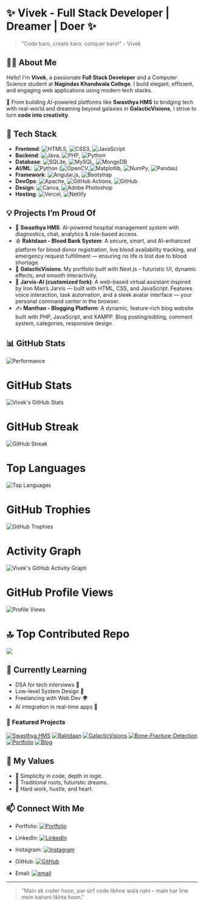 # ✨ Vivek - Full Stack Developer | Dreamer | Doer ✨

> "Code karo, create karo, conquer karo!" - Vivek

## 👨‍💻 About Me

Hello! I'm **Vivek**, a passionate **Full Stack Developer** and a Computer Science student at **Nagindas Khandwala College**. I build elegant, efficient, and engaging web applications using modern tech stacks.

🚀 From building AI-powered platforms like **Swasthya HMS** to bridging tech with real-world and dreaming beyond galaxies in **GalacticVisions**, I strive to turn **code into creativity**.

## 🔧 Tech Stack

- **Frontend**: ![HTML5](https://img.shields.io/badge/html5-%23E34F26.svg?style=plastic&logo=html5&logoColor=white), ![CSS3](https://img.shields.io/badge/css3-%231572B6.svg?style=plastic&logo=css3&logoColor=white), ![JavaScript](https://img.shields.io/badge/javascript-%23323330.svg?style=plastic&logo=javascript&logoColor=%23F7DF1E) 
- **Backend**: ![Java](https://img.shields.io/badge/java-%23ED8B00.svg?style=plastic&logo=openjdk&logoColor=white), ![PHP](https://img.shields.io/badge/php-%23777BB4.svg?style=plastic&logo=php&logoColor=white), ![Python](https://img.shields.io/badge/python-3670A0?style=plastic&logo=python&logoColor=ffdd54)
- **Database**: ![SQLite](https://img.shields.io/badge/sqlite-%2307405e.svg?style=plastic&logo=sqlite&logoColor=white), ![MySQL](https://img.shields.io/badge/mysql-4479A1.svg?style=plastic&logo=mysql&logoColor=white), ![MongoDB](https://img.shields.io/badge/MongoDB-%234ea94b.svg?style=plastic&logo=mongodb&logoColor=white)
- **AI/ML**: ![Python](https://img.shields.io/badge/python-3670A0?style=plastic&logo=python&logoColor=ffdd54) (![OpenCV](https://img.shields.io/badge/opencv-%23white.svg?style=plastic&logo=opencv&logoColor=white),![Matplotlib](https://img.shields.io/badge/Matplotlib-%23ffffff.svg?style=plastic&logo=Matplotlib&logoColor=black), ![NumPy](https://img.shields.io/badge/numpy-%23013243.svg?style=plastic&logo=numpy&logoColor=white), ![Pandas](https://img.shields.io/badge/pandas-%23150458.svg?style=plastic&logo=pandas&logoColor=white))
- **Framework**: ![Angular.js](https://img.shields.io/badge/angular.js-%23E23237.svg?style=plastic&logo=angularjs&logoColor=white), ![Bootstrap](https://img.shields.io/badge/bootstrap-%238511FA.svg?style=plastic&logo=bootstrap&logoColor=white)
- **DevOps**: ![Apache](https://img.shields.io/badge/apache-%23D42029.svg?style=plastic&logo=apache&logoColor=white), ![GitHub Actions](https://img.shields.io/badge/github%20actions-%232671E5.svg?style=plastic&logo=githubactions&logoColor=white), ![GitHub](https://img.shields.io/badge/github-%23121011.svg?style=plastic&logo=github&logoColor=white)
- **Design**: ![Canva](https://img.shields.io/badge/Canva-%2300C4CC.svg?style=plastic&logo=Canva&logoColor=white), ![Adobe Photoshop](https://img.shields.io/badge/adobe%20photoshop-%2331A8FF.svg?style=plastic&logo=adobe%20photoshop&logoColor=white)
- **Hosting**: ![Vercel](https://img.shields.io/badge/vercel-%23000000.svg?style=plastic&logo=vercel&logoColor=white), ![Netlify](https://img.shields.io/badge/netlify-%23000000.svg?style=plastic&logo=netlify&logoColor=#00C7B7)

## 💡 Projects I’m Proud Of

- 🔬 **Swasthya HMS**: AI-powered hospital management system with diagnostics, chat, analytics & role-based access.
- 🩸 **Raktdaan - Blood Bank System**: A secure, smart, and AI-enhanced platform for blood donor registration,
  live blood availability tracking, and emergency request fulfillment — ensuring no life is lost due to blood shortage.
- 🌌 **GalacticVisions**: My portfolio built with Next.js – futuristic UI, dynamic effects, and smooth interactivity.
- 🤖 **Jarvis-AI (customized fork)**: A web-based virtual assistant inspired by Iron Man’s Jarvis — built with HTML, CSS, and JavaScript.
  Features voice interaction, task automation, and a sleek avatar interface — your personal command center in the browser.
- ✍️ **Manthan - Blogging Platform**: A dynamic, feature-rich blog website built with PHP, JavaScript, and XAMPP. Blog posting/editing, comment system, categories, responsive design.


## 📊 GitHub Stats
![Performance](https://user-images.githubusercontent.com/2223602/192515435-a3d2c1bb-b79a-428e-92e5-f44c97a54bf7.jpg)

# GitHub Stats 
![Vivek's GitHub Stats](https://github-readme-stats.vercel.app/api?username=Vivekkk-1&show_icons=true&theme=tokyonight&hide_title=true&include_all_commits=true&count_private=true)

# GitHub Streak
![GitHub Streak](https://streak-stats.demolab.com?user=Vivekkk-1&theme=tokyonight&hide_border=true&timezone=Asia/Kolkata)

# Top Languages
![Top Languages](https://github-readme-stats.vercel.app/api/top-langs/?username=Vivekkk-1&layout=compact&theme=tokyonight&hide=css,scss)

# GitHub Trophies
![GitHub Trophies](https://github-profile-trophy.vercel.app/?username=Vivekkk-1&theme=tokyonight&column=7&no-frame=true)

# Activity Graph
![Vivek's GitHub Activity Graph](https://github-readme-activity-graph.vercel.app/graph?username=Vivekkk-1&bg_color=0d1117&color=8e44ad&line=00bfff&point=ffffff&area=true&hide_border=true)

# GitHub Profile Views 
![Profile Views](https://komarev.com/ghpvc/?username=Vivekkk-1&color=blueviolet&style=for-the-badge)

# 🔝 Top Contributed Repo
![](https://github-contributor-stats.vercel.app/api?username=Vivekkk-1&limit=4&theme=dark&combine_all_yearly_contributions=true)

## 🌱 Currently Learning

- DSA for tech interviews 🧠
- Low-level System Design 🔧
- Freelancing with Web Dev 🌍
- AI integration in real-time apps 🤖

### 🔨 Featured Projects

[![Swasthya HMS](https://github-readme-stats.vercel.app/api/pin/?username=Vivekkk-1&repo=Hospital-Management-System&theme=tokyonight)](https://github.com/Vivekkk-1/Hospital-Management-System)
[![Raktdaan](https://github-readme-stats.vercel.app/api/pin/?username=Vivekkk-1&repo=BBDMS&theme=tokyonight)](https://github.com/Vivekkk-1/BBDMS)
[![GalacticVisions](https://github-readme-stats.vercel.app/api/pin/?username=Vivekkk-1&repo=Galaticvisions&theme=tokyonight)](https://github.com/Vivekkk-1/GalacticVisions)
[![Bone-Fracture-Detection](https://github-readme-stats.vercel.app/api/pin/?username=Vivekkk-1&repo=Bone-Fracture-Detection&theme=tokyonight)](https://github.com/Vivekkk-1/Bone-Fracture-Detection)
[![Portfolio](https://github-readme-stats.vercel.app/api/pin/?username=Vivekkk-1&repo=creative_portfolio&theme=tokyonight)](https://github.com/Vivekkk-1/creative_portfolio)
[![Blog](https://github-readme-stats.vercel.app/api/pin/?username=Vivekkk-1&repo=Blog&theme=tokyonight)](https://github.com/Vivekkk-1/Blog)


## 🧳 My Values

- 💯 Simplicity in code, depth in logic.
- 🧭 Traditional roots, futuristic dreams.
- 💪 Hard work, hustle, and heart.

## 📫 Connect With Me

- Portfolio: [![Portfolio](https://img.shields.io/badge/Portfolio-121212?style=for-the-badge&logo=vercel&logoColor=white)](https://vivekcsportfolio.vercel.app/)
- LinkedIn: [![LinkedIn](https://img.shields.io/badge/LinkedIn-%230077B5.svg?logo=linkedin&logoColor=white)](https://linkedin.com/in/vivekt21)
- Instagram: [![Instagram](https://img.shields.io/badge/Instagram-%23E4405F.svg?logo=Instagram&logoColor=white)](https://instagram.com/vivekkkkk_2.o)
- GitHub: [![GitHub](https://img.shields.io/badge/GitHub-100000?style=for-the-badge&logo=github&logoColor=white)](https://github.com/Vivekkk-1)

- Email: [![email](https://img.shields.io/badge/Email-D14836?logo=gmail&logoColor=white)](mailto:vivekdubey5960@gmail.com) 

---

> "Main ek coder hoon, par sirf code likhne wala nahi – main har line mein kahani likhta hoon."
